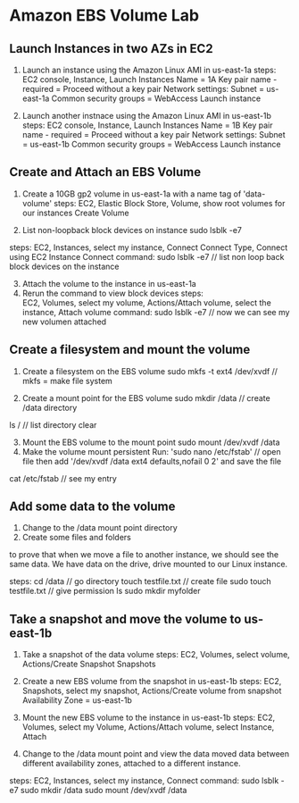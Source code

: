 # Amazon EBS Volume Lab

## Launch Instances in two AZs in EC2

1. Launch an instance using the Amazon Linux AMI in us-east-1a
steps:
	EC2 console, Instance, Launch Instances
	Name = 1A
	Key pair name - required = Proceed without a key pair
	Network settings:
		Subnet = us-east-1a
		Common security groups = WebAccess
	Launch instance
	
2. Launch another instnace using the Amazon Linux AMI in us-east-1b
steps:
	EC2 console, Instance, Launch Instances
	Name = 1B
	Key pair name - required = Proceed without a key pair
	Network settings:
		Subnet = us-east-1b
		Common security groups = WebAccess
	Launch instance
	
## Create and Attach an EBS Volume
1. Create a 10GB gp2 volume in us-east-1a with a name tag of 'data-volume'
steps:
	EC2, Elastic Block Store, Volume, show root volumes for our instances
	Create Volume
	
2. List non-loopback block devices on instance
sudo lsblk -e7

steps:
	EC2, Instances, select my instance, Connect
	Connect Type, Connect using EC2 Instance Connect
		command:
		sudo lsblk -e7 // list non loop back block devices on the instance
		
3. Attach the volume to the instance in us-east-1a
4. Rerun the command to view block devices
steps:	
	EC2, Volumes, select my volume, Actions/Attach volume, select the instance, Attach volume
		command:
		sudo lsblk -e7 // now we can see my new volumen attached
		
## Create a filesystem and mount the volume
1. Create a filesystem on the EBS volume
sudo mkfs -t ext4 /dev/xvdf		// mkfs = make file system 

2. Create a mount point for the EBS volume
sudo mkdir /data		// create /data directory

ls / 		// list directory
clear

3. Mount the EBS volume to the mount point
sudo mount /dev/xvdf /data
4. Make the volume mount persistent
Run: 'sudo nano /etc/fstab' 		// open file
then add '/dev/xvdf /data ext4 defaults,nofail 0 2' and save the file

cat /etc/fstab		// see my entry

## Add some data to the volume

1. Change to the /data mount point directory
2. Create some files and folders

to prove that when we move a file to another instance, we should see the same data.
We have data on the drive, drive mounted to our Linux instance.

steps:
	cd /data		// go directory
	touch testfile.txt	// create file
	sudo touch testfile.txt 	// give permission
	ls
	sudo mkdir myfolder

## Take a snapshot and move the volume to us-east-1b

1. Take a snapshot of the data volume
steps:
	EC2, Volumes, select volume, Actions/Create Snapshot
	Snapshots
	
2. Create a new EBS volume from the snapshot in us-east-1b
steps:
	EC2, Snapshots, select my snapshot, Actions/Create volume from snapshot
		Availability Zone = us-east-1b
		
3. Mount the new EBS volume to the instance in us-east-1b
steps:
	EC2, Volumes, select my Volume, Actions/Attach volume, select Instance, Attach
		
4. Change to the /data mount point and view the data
moved data between different availability zones, attached to a different instance.

steps:
	EC2, Instances, select my instance, Connect
	command:
		sudo lsblk -e7
		sudo mkdir /data
		sudo mount /dev/xvdf /data
